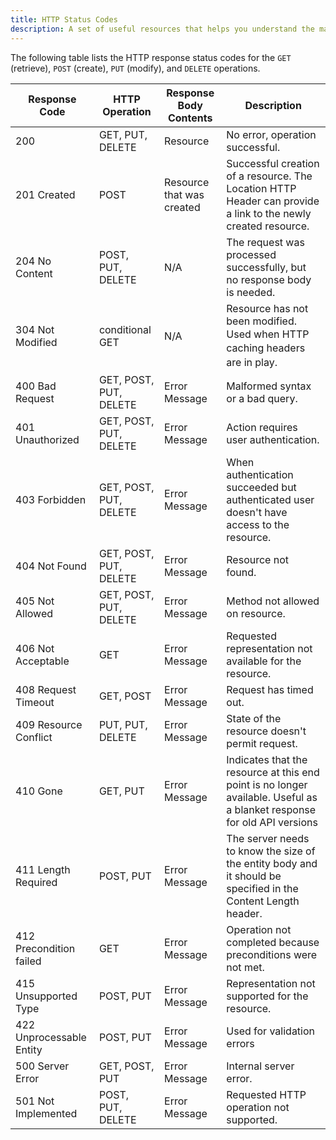 ```yaml
---
title: HTTP Status Codes 
description: A set of useful resources that helps you understand the material.
---
```


The following table lists the HTTP response status codes for the `GET` (retrieve), `POST` (create), `PUT` (modify), and `DELETE` operations.

<div>
    <table>
        <colgroup>
            <col>
            <col>
            <col>
            <col>
        </colgroup>
        <thead>
            <tr>
                <th>Response Code</th>
                <th>HTTP Operation</th>
                <th>Response Body Contents</th>
                <th>Description</th>
            </tr>
        </thead>
        <tbody>
            <tr>
                <td>200</td>
                <td>GET, PUT, DELETE</td>
                <td>Resource</td>
                <td>No error, operation successful.</td>
            </tr>
            <tr>
                <td>201 Created</td>
                <td>POST</td>
                <td>Resource that was created</td>
                <td>Successful creation of a resource. The Location HTTP Header can provide a link to the newly created
                    resource.</td>
            </tr>
            <tr>
                <td>204 No Content</td>
                <td>POST, PUT, DELETE</td>
                <td>N/A</td>
                <td>The request was processed successfully, but no response body is needed.</td>
            </tr>
            <tr>
                <td>304 Not Modified</td>
                <td>conditional GET</td>
                <td>N/A</td>
                <td>Resource has not been modified. <span style="line-height: 1.4285;">Used when HTTP caching headers
                        are in play.</span></td>
            </tr>
            <tr>
                <td>400 Bad Request</td>
                <td>GET, POST, PUT, DELETE</td>
                <td>Error Message</td>
                <td>Malformed syntax or a bad query.</td>
            </tr>
            <tr>
                <td>401 Unauthorized</td>
                <td>GET, POST, PUT, DELETE</td>
                <td>Error Message</td>
                <td>Action requires user authentication.</td>
            </tr>
            <tr>
                <td>403 Forbidden</td>
                <td>GET, POST, PUT, DELETE</td>
                <td>Error Message</td>
                <td>
                    When authentication succeeded but authenticated user doesn't have access to the resource.
                </td>
            </tr>
            <tr>
                <td>404 Not Found</td>
                <td>GET, POST, PUT, DELETE</td>
                <td>Error Message</td>
                <td>Resource not found.</td>
            </tr>
            <tr>
                <td>405 Not Allowed</td>
                <td>GET, POST, PUT, DELETE</td>
                <td>Error Message</td>
                <td>Method not allowed on resource.</td>
            </tr>
            <tr>
                <td>406 Not Acceptable</td>
                <td>GET</td>
                <td>Error Message</td>
                <td>Requested representation not available for the resource.</td>
            </tr>
            <tr>
                <td>408 Request Timeout</td>
                <td>GET, POST</td>
                <td>Error Message</td>
                <td>Request has timed out.</td>
            </tr>
            <tr>
                <td>409 Resource Conflict</td>
                <td>PUT, PUT, DELETE</td>
                <td>Error Message</td>
                <td>State of the resource doesn't permit request.</td>
            </tr>
            <tr>
                <td>410 Gone</td>
                <td>GET, PUT</td>
                <td>Error Message</td>
                <td>
                    Indicates that the resource at this end point is no longer available. Useful as a blanket response
                    for old API versions
                </td>
            </tr>
            <tr>
                <td>411 Length Required</td>
                <td>POST, PUT</td>
                <td>Error Message</td>
                <td>The server needs to know the size of the entity body and it should be specified in the Content
                    Length header.</td>
            </tr>
            <tr>
                <td>412 Precondition failed</td>
                <td>GET</td>
                <td>Error Message</td>
                <td>Operation not completed because preconditions were not met.</td>
            </tr>
            <tr>
                <td>415 Unsupported Type</td>
                <td>POST, PUT</td>
                <td>Error Message</td>
                <td>Representation not supported for the resource.</td>
            </tr>
            <tr>
                <td>422 Unprocessable Entity</td>
                <td>POST, PUT</td>
                <td>Error Message</td>
                <td>
                    Used for validation errors
                </td>
            </tr>
            <tr>
                <td>500 Server Error</td>
                <td>GET, POST, PUT</td>
                <td>Error Message</td>
                <td>Internal server error.</td>
            </tr>
            <tr>
                <td>501 Not Implemented</td>
                <td>POST, PUT, DELETE</td>
                <td>Error Message</td>
                <td>Requested HTTP operation not supported.</td>
            </tr>
        </tbody>
    </table>
</div>

